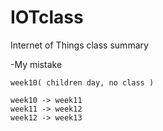 # IOTclass
Internet of Things class summary


-My mistake
```
week10( children day, no class )

week10 -> week11
week11 -> week12
week12 -> week13
```
